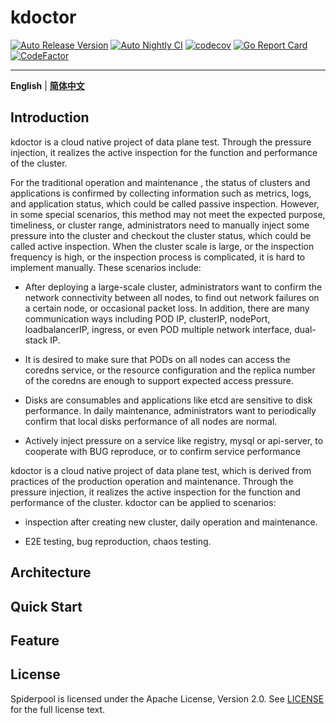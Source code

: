 # kdoctor
[![Auto Release Version](https://github.com/kdoctor-io/kdoctor/actions/workflows/auto-release.yaml/badge.svg)](https://github.com/kdoctor-io/kdoctor/actions/workflows/auto-release.yaml)
[![Auto Nightly CI](https://github.com/kdoctor-io/kdoctor/actions/workflows/auto-nightly-ci.yaml/badge.svg)](https://github.com/kdoctor-io/kdoctor/actions/workflows/auto-nightly-ci.yaml)
[![codecov](https://codecov.io/gh/kdoctor-io/kdoctor/branch/main/graph/badge.svg?token=rLmsuiBLM2)](https://codecov.io/gh/kdoctor-io/kdoctor)
[![Go Report Card](https://goreportcard.com/badge/github.com/kdoctor-io/kdoctor)](https://goreportcard.com/report/github.com/kdoctor-io/kdoctor)
[![CodeFactor](https://www.codefactor.io/repository/github/kdoctor-io/kdoctor/badge)](https://www.codefactor.io/repository/github/kdoctor-io/kdoctor)

***

**English** | [**简体中文**](./README-zh_CN.md)

## Introduction

kdoctor is a cloud native project of data plane test. Through the pressure injection, it realizes the active inspection for the function and performance of the cluster.

For the traditional operation and maintenance , the status of clusters and applications is confirmed by collecting information such as metrics, logs, and application status, 
which could be called passive inspection. However, in some special scenarios, this method may not meet the expected purpose, timeliness, or cluster range, 
administrators need to manually inject some pressure into the cluster and checkout the cluster status, which could be called active inspection. 
When the cluster scale is large, or the inspection frequency is high, or the inspection process is complicated, it is hard to implement  manually. These scenarios include:

* After deploying a large-scale cluster, administrators want to confirm the network connectivity between all nodes, to find out network failures on a certain 
    node, or occasional packet loss. In addition, there are many communication ways including POD IP, clusterIP, nodePort, loadbalancerIP, ingress, or even POD multiple network interface, dual-stack IP.

* It is desired to make sure that PODs on all nodes can access the coredns service, or the resource configuration and the replica number of the coredns are enough to support expected access pressure.

* Disks are consumables and applications like etcd are sensitive to disk performance. In daily maintenance, administrators want to periodically confirm that local disks performance of all nodes are normal.

* Actively inject pressure on a service like registry, mysql or api-server, to cooperate with BUG reproduce, or to confirm service performance

kdoctor is a cloud native project of data plane test, which is derived from practices of the production operation and maintenance. Through the pressure injection, it realizes the active inspection for the function and performance of the cluster. kdoctor can be applied to scenarios:

* inspection after creating new cluster, daily operation and maintenance. 

* E2E testing, bug reproduction, chaos testing.

## Architecture

## Quick Start

## Feature

## License

Spiderpool is licensed under the Apache License, Version 2.0. See [LICENSE](./LICENSE) for the full license text.


